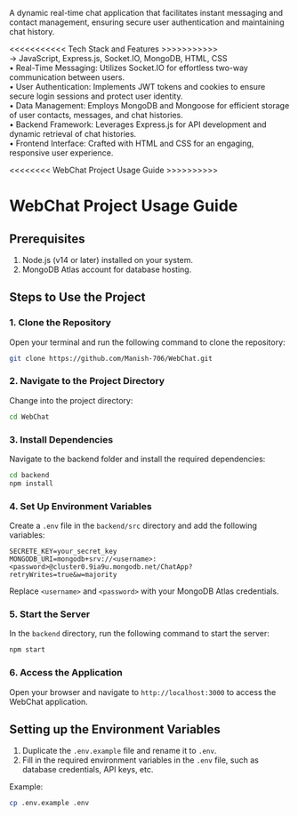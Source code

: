 A dynamic real-time chat application that facilitates instant messaging and contact management, ensuring secure user 
authentication and maintaining chat history. 

  <<<<<<<<<<< Tech Stack and Features >>>>>>>>>>><br>
  -> JavaScript, Express.js, Socket.IO, MongoDB, HTML, CSS<br> 
• Real-Time Messaging: Utilizes Socket.IO for effortless two-way communication between users.<br> 
• User Authentication: Implements JWT tokens and cookies to ensure secure login sessions and protect user identity.<br> 
• Data Management: Employs MongoDB and Mongoose for efficient storage of user contacts, messages, and chat 
histories.<br> 
• Backend Framework: Leverages Express.js for API development and dynamic retrieval of chat histories.<br> 
• Frontend Interface: Crafted with HTML and CSS for an engaging, responsive user experience.<br> 


<<<<<<<< WebChat Project Usage Guide >>>>>>>>>><br>


# WebChat Project Usage Guide

## Prerequisites
1. Node.js (v14 or later) installed on your system.
2. MongoDB Atlas account for database hosting.

## Steps to Use the Project

### 1. Clone the Repository
   Open your terminal and run the following command to clone the repository:
   ```bash
   git clone https://github.com/Manish-706/WebChat.git
   ```

### 2. Navigate to the Project Directory
   Change into the project directory:
   ```bash
   cd WebChat
   ```

### 3. Install Dependencies
   Navigate to the backend folder and install the required dependencies:
   ```bash
   cd backend
   npm install
   ```

### 4. Set Up Environment Variables
   Create a `.env` file in the `backend/src` directory and add the following variables:
   ```plaintext
   SECRETE_KEY=your_secret_key
   MONGODB_URI=mongodb+srv://<username>:<password>@cluster0.9ia9u.mongodb.net/ChatApp?retryWrites=true&w=majority
   ```
   Replace `<username>` and `<password>` with your MongoDB Atlas credentials.

### 5. Start the Server
   In the `backend` directory, run the following command to start the server:
   ```bash
   npm start
   ```

### 6. Access the Application
   Open your browser and navigate to `http://localhost:3000` to access the WebChat application.






## Setting up the Environment Variables

1. Duplicate the `.env.example` file and rename it to `.env`.
2. Fill in the required environment variables in the `.env` file, such as database credentials, API keys, etc.

Example:

```bash
cp .env.example .env
